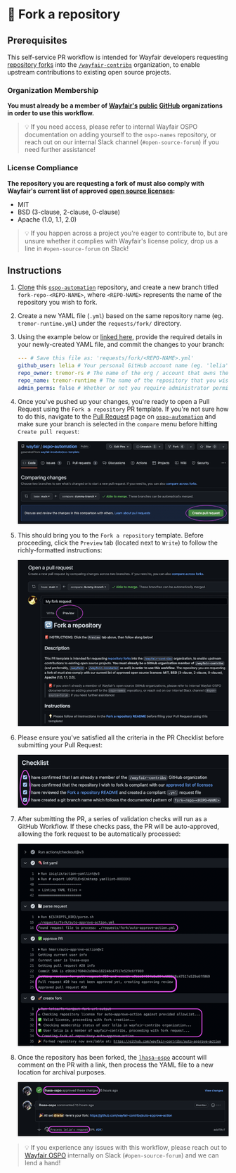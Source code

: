 # 🔁 Fork a repository

## Prerequisites

This self-service PR workflow is intended for Wayfair developers requesting [repository forks](https://docs.github.com/en/get-started/quickstart/fork-a-repo) into the [`/wayfair-contribs`](https://github.com/wayfair-contribs) organization, to enable upstream contributions to existing open source projects.

### Organization Membership

**You must already be a member of [Wayfair's](https://github.com/wayfair) [public](https://github.com/wayfair-incubator) [GitHub](https://github.com/wayfair-contribs) organizations in order to use this workflow.**

> 💡 If you need access, please refer to internal Wayfair OSPO documentation on adding yourself to the `ospo-names` repository, or reach out on our internal Slack channel (`#open-source-forum`) if you need further assistance!

### License Compliance

**The repository you are requesting a fork of must also comply with Wayfair's current list of approved [open source licenses](https://opensource.org/licenses/alphabetical):**

- MIT
- BSD (3-clause, 2-clause, 0-clause)
- Apache (1.0, 1.1, 2.0)

> 💡 If you happen across a project you're eager to contribute to, but are unsure whether it complies with Wayfair's license policy, drop us a line in `#open-source-forum` on Slack!

## Instructions

1. [Clone](https://docs.github.com/en/repositories/creating-and-managing-repositories/cloning-a-repository) this [`ospo-automation`](https://github.com/wayfair/ospo-automation) repository, and create a new branch titled `fork-repo-<REPO-NAME>`, where `<REPO-NAME>` represents the name of the repository you wish to fork.

1. Create a new YAML file (`.yml`) based on the same repository name (eg. `tremor-runtime.yml`) under the `requests/fork/` directory.

1. Using the example below or [linked here](../../wayfair-contribs/tremor-runtime/tremor-runtime.yml), provide the required details in your newly-created YAML file, and commit the changes to your branch:

    ```yaml
    --- # Save this file as: 'requests/fork/<REPO-NAME>.yml'
    github_user: lelia # Your personal GitHub account name (eg. 'lelia' from https://github.com/lelia)
    repo_owner: tremor-rs # The name of the org / account that owns the repository you wish to fork (eg. 'tremor-rs' from https://github.com/tremor-rs)
    repo_name: tremor-runtime # The name of the repository that you wish to fork (eg. 'tremor-runtime' from https://github.com/tremor-rs/tremor-runtime)
    admin_perms: false # Whether or not you require administrator permissions for the repository you are forking (eg. 'true')
    ```

1. Once you've pushed up your changes, you're ready to open a Pull Request using the `Fork a repository` PR template. If you're not sure how to do this, navigate to the [Pull Request](https://github.com/wayfair/ospo-automation/compare) page on [`ospo-automation`](https://github.com/wayfair/ospo-automation) and make sure your branch is selected in the `compare` menu before hitting `Create pull request`:

    ![compare](../../img/compare.png)

1. This should bring you to the `Fork a repository` template. Before proceeding, click the `Preview` tab (located next to `Write`) to follow the richly-formatted instructions:

    ![fork](../../img/fork.png)

1. Please ensure you've satisfied all the criteria in the PR Checklist before submitting your Pull Request:

    ![checklist](../../img/checklist.png)

1. After submitting the PR, a series of validation checks will run as a GitHub Workflow. If these checks pass, the PR will be auto-approved, allowing the fork request to be automatically processed:

    ![checks](../../img/checks.png)

1. Once the repository has been forked, the [`lhasa-ospo`](https://github.com/lhasa-ospo) account will comment on the PR with a link, then process the YAML file to a new location for archival purposes.

    ![approve](../../img/approve.png)

> 💡 If you experience any issues with this workflow, please reach out to [Wayfair OSPO](https://wayfair.github.io) internally on Slack (`#open-source-forum`) and we can lend a hand!
